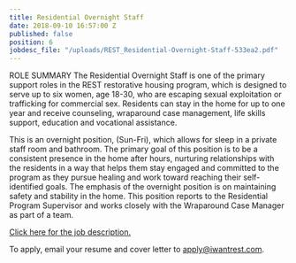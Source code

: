 ```yaml
---
title: Residential Overnight Staff
date: 2018-09-10 16:57:00 Z
published: false
position: 6
jobdesc_file: "/uploads/REST_Residential-Overnight-Staff-533ea2.pdf"
---
```


ROLE SUMMARY  The Residential Overnight Staff is one of the primary support roles in the REST restorative housing program, which is designed to serve up to six women, age 18-30, who are escaping sexual exploitation or trafficking for commercial sex. Residents can stay in the home for up to one year and receive counseling, wraparound case management, life skills support, education and vocational assistance. 

This is an overnight position, (Sun-Fri), which allows for sleep in a private staff room and bathroom. The primary goal of this position is to be a consistent presence in the home after hours, nurturing relationships with the residents in a way that helps them stay engaged and committed to the program as they pursue healing and work toward reaching their self-identified goals. The emphasis of the overnight position is on maintaining safety and stability in the home.  This position reports to the Residential Program Supervisor and works closely with the Wraparound Case Manager as part of a team.

[Click here for the job description.](/uploads/REST_Residential-Overnight-Staff-533ea2.pdf)

To apply, email your resume and cover letter to [apply@iwantrest.com](mailto:apply@iwantrest.com).
